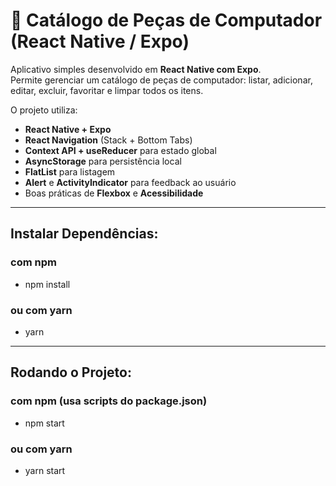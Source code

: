 # 📱 Catálogo de Peças de Computador (React Native / Expo)

Aplicativo simples desenvolvido em **React Native com Expo**.  
Permite gerenciar um catálogo de peças de computador: listar, adicionar, editar, excluir, favoritar e limpar todos os itens.  

O projeto utiliza:
- **React Native + Expo**
- **React Navigation** (Stack + Bottom Tabs)
- **Context API + useReducer** para estado global
- **AsyncStorage** para persistência local
- **FlatList** para listagem
- **Alert** e **ActivityIndicator** para feedback ao usuário
- Boas práticas de **Flexbox** e **Acessibilidade**

---

## Instalar Dependências:

### com npm

- npm install

### ou com yarn

- yarn

---
## Rodando o Projeto:

### com npm (usa scripts do package.json)
- npm start
  
### ou com yarn
- yarn start
